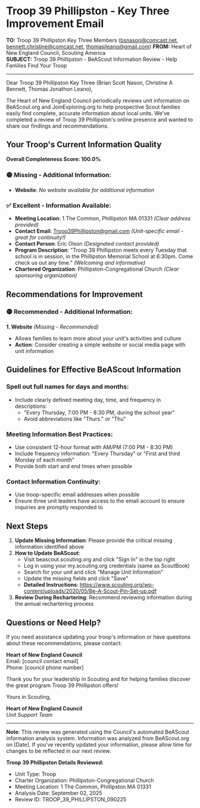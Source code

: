 # Troop 39 Phillipston - Key Three Improvement Email

**TO:** Troop 39 Phillipston Key Three Members (bsnason@comcast.net, bennett.christine@comcast.net, thomasjleano@gmail.com)
**FROM:** Heart of New England Council, Scouting America  
**SUBJECT:** Troop 39 Phillipston - BeAScout Information Review - Help Families Find Your Troop  

---

Dear Troop 39 Phillipston Key Three (Brian Scott Nason, Christine A Bennett, Thomas Jonathon Leano),

The Heart of New England Council periodically reviews unit information on BeAScout.org and JoinExploring.org to help prospective Scout families easily find complete, accurate information about local units. We've completed a review of Troop 39 Phillipston's online presence and wanted to share our findings and recommendations.

## Your Troop's Current Information Quality

**Overall Completeness Score: 100.0%**


### 🟡 **Missing - Additional Information:**
- **Website**: *No website available for additional information*

### ✅ **Excellent - Information Available:**
- **Meeting Location**: 1 The Common, Phillipston MA 01331 *(Clear address provided)*
- **Contact Email**: Troop39Phillipston@gmail.com *(Unit-specific email - great for continuity!)*
- **Contact Person**: Eric Olson *(Designated contact provided)*
- **Program Description**: "Troop 39 Phillipston meets every Tuesday that school is in session, in the
  Phillipston Memorial School at 6:30pm. Come check us out any time." *(Welcoming and informative)*
- **Chartered Organization**: Phillipston-Congregational Church *(Clear sponsoring organization)*

## Recommendations for Improvement

### 🟡 **Recommended - Additional Information:**

**1. Website** *(Missing - Recommended)*
- Allows families to learn more about your unit's activities and culture
- **Action**: Consider creating a simple website or social media page with unit information


## Guidelines for Effective BeAScout Information

### **Spell out full names for days and months:**
- Include clearly defined meeting day, time, and frequency in descriptions:
  - "Every Thursday, 7:00 PM - 8:30 PM, during the school year"
  - Avoid abbreviations like "Thurs." or "Thu"

### **Meeting Information Best Practices:**
- Use consistent 12-hour format with AM/PM (7:00 PM - 8:30 PM)
- Include frequency information: "Every Thursday" or "First and third Monday of each month"
- Provide both start and end times when possible

### **Contact Information Continuity:**
- Use troop-specific email addresses when possible
- Ensure three unit leaders have access to the email account to ensure inquiries are promptly responded to

## Next Steps

1. **Update Missing Information**: Please provide the critical missing information identified above
2. **How to Update BeAScout**: 
   - Visit beascout.scouting.org and click "Sign In" in the top right
   - Log in using your my.scouting.org credentials (same as ScoutBook)
   - Search for your unit and click "Manage Unit Information"
   - Update the missing fields and click "Save"
   - **Detailed Instructions**: https://www.scouting.org/wp-content/uploads/2020/05/Be-A-Scout-Pin-Set-up.pdf
3. **Review During Rechartering**: Recommend reviewing information during the annual rechartering process

## Questions or Need Help?

If you need assistance updating your troop's information or have questions about these recommendations, please contact:

**Heart of New England Council**  
Email: [council contact email]  
Phone: [council phone number]

Thank you for your leadership in Scouting and for helping families discover the great program Troop 39 Phillipston offers!

Yours in Scouting,

**Heart of New England Council**  
*Unit Support Team*

---

**Note**: This review was generated using the Council's automated BeAScout information analysis system. Information was analyzed from BeAScout.org on [Date]. If you've recently updated your information, please allow time for changes to be reflected in our next review.

**Troop 39 Phillipston Details Reviewed:**
- Unit Type: Troop
- Charter Organization: Phillipston-Congregational Church  
- Meeting Location: 1 The Common, Phillipston MA 01331
- Analysis Date: September 02, 2025
- Review ID: TROOP_39_PHILLIPSTON_090225